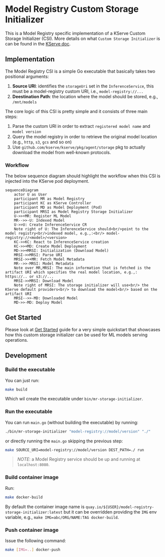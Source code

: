 # Model Registry Custom Storage Initializer

This is a Model Registry specific implementation of a KServe Custom Storage Initializer (CSI). 
More details on what `Custom Storage Initializer` is can be found in the [KServe doc](https://kserve.github.io/website/0.11/modelserving/storage/storagecontainers/).

## Implementation

The Model Registry CSI is a simple Go executable that basically takes two positional arguments:
1. __Source URI__: identifies the `storageUri` set in the `InferenceService`, this must be a model-registry custom URI, i.e., `model-registry://...` 
2. __Deestination Path__: the location where the model should be stored, e.g., `/mnt/models`

The core logic of this CSI is pretty simple and it consists of three main steps:
1. Parse the custom URI in order to extract `registered model name` and `model version`
2. Query the model registry in order to retrieve the original model location (e.g., `http`, `s3`, `gcs` and so on)
3. Use `github.com/kserve/kserve/pkg/agent/storage` pkg to actually download the model from well-known protocols.

### Workflow

The below sequence diagram should highlight the workflow when this CSI is injected into the KServe pod deployment.

```mermaid
sequenceDiagram
    actor U as User
    participant MR as Model Registry
    participant KC as KServe Controller
    participant MD as Model Deployment (Pod)
    participant MRSI as Model Registry Storage Initializer
    U->>+MR: Register ML Model
    MR-->>-U: Indexed Model
    U->>U: Create InferenceService CR
    Note right of U: The InferenceService should<br/>point to the model registry<br/>indexed model, e.g.,:<br/> model-registry://<model>/<version>
    KC->>KC: React to InferenceService creation
    KC->>+MD: Create Model Deployment
    MD->>+MRSI: Initialization (Download Model)
    MRSI->>MRSI: Parse URI
    MRSI->>+MR: Fetch Model Metadata
    MR-->>-MRSI: Model Metadata
    Note over MR,MRSI: The main information that is fetched is the artifact URI which specifies the real model location, e.g.,: https://.. or s3://...
    MRSI->>MRSI: Download Model
    Note right of MRSI: The storage initializer will use<br/> the KServe default providers<br/> to download the model<br/> based on the artifact URI
    MRSI-->>-MD: Downloaded Model
    MD->>-MD: Deploy Model
```


## Get Started

Please look at [Get Started](./GET_STARTED.md) guide for a very simple quickstart that showcases how this custom storage initializer can be used for ML models serving operations.

## Development

### Build the executable

You can just run:
```bash
make build
```

Which wil create the executable under `bin/mr-storage-initializer`.

### Run the executable

You can run `main.go` (without building the executable) by running:
```bash
./bin/mr-storage-initializer "model-registry://model/version" "./"
```

or directly running the `main.go` skipping the previous step:
```bash
make SOURCE_URI=model-registry://model/version DEST_PATH=./ run
```

> _NOTE_: a Model Registry service should be up and running at `localhost:8080`.

### Build container image

Run:
```bash
make docker-build
```

By default the container image name is `quay.io/${USER}/model-registry-storage-initializer:latest` but it can be overridden providing the `IMG` env variable, e.g., `make IMG=abc/ORG/NAME:TAG docker-build`.

### Push container image

Issue the following command:
```bash
make [IMG=..] docker-push
```